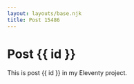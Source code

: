 ```yaml
---
layout: layouts/base.njk
title: Post 15486
---
```


# Post {{ id }}

This is post {{ id }} in my Eleventy project.
